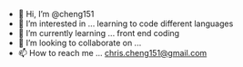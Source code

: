 - 👋 Hi, I’m @cheng151
- 👀 I’m interested in ... learning to code different languages
- 🌱 I’m currently learning ... front end coding
- 💞️ I’m looking to collaborate on ...
- 📫 How to reach me ... chris.cheng151@gmail.com

<!---
cheng151/cheng151 is a ✨ special ✨ repository because its `README.md` (this file) appears on your GitHub profile.
You can click the Preview link to take a look at your changes.
--->
